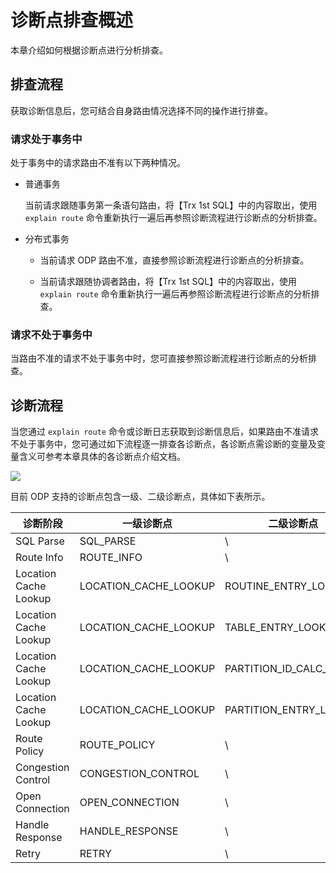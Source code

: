 # 诊断点排查概述

本章介绍如何根据诊断点进行分析排查。

## 排查流程

获取诊断信息后，您可结合自身路由情况选择不同的操作进行排查。

### 请求处于事务中

处于事务中的请求路由不准有以下两种情况。

* 普通事务
  
  当前请求跟随事务第一条语句路由，将【Trx 1st SQL】中的内容取出，使用 `explain route` 命令重新执行一遍后再参照诊断流程进行诊断点的分析排查。

* 分布式事务
  
  * 当前请求 ODP 路由不准，直接参照诊断流程进行诊断点的分析排查。
  
  * 当前请求跟随协调者路由，将【Trx 1st SQL】中的内容取出，使用 `explain route` 命令重新执行一遍后再参照诊断流程进行诊断点的分析排查。

### 请求不处于事务中

当路由不准的请求不处于事务中时，您可直接参照诊断流程进行诊断点的分析排查。

## 诊断流程

当您通过 `explain route` 命令或诊断日志获取到诊断信息后，如果路由不准请求不处于事务中，您可通过如下流程逐一排查各诊断点，各诊断点需诊断的变量及变量含义可参考本章具体的各诊断点介绍文档。

![](./100.overview-of-diagnosis-point-troubleshooting-01)

目前 ODP 支持的诊断点包含一级、二级诊断点，具体如下表所示。

|  诊断阶段    |  一级诊断点   |  二级诊断点      |
|-------------|--------------|-----------------|
| SQL Parse   | SQL_PARSE    | \               |
| Route Info  | ROUTE_INFO   | \               |
| Location Cache Lookup  | LOCATION_CACHE_LOOKUP | ROUTINE_ENTRY_LOOKUP   |
| Location Cache Lookup  | LOCATION_CACHE_LOOKUP | TABLE_ENTRY_LOOKUP     |
| Location Cache Lookup  | LOCATION_CACHE_LOOKUP | PARTITION_ID_CALC_DONE |
| Location Cache Lookup  | LOCATION_CACHE_LOOKUP | PARTITION_ENTRY_LOOKUP |
| Route Policy           | ROUTE_POLICY          | \                      |
| Congestion Control     | CONGESTION_CONTROL    | \                      |
| Open Connection        | OPEN_CONNECTION       | \                      |
| Handle Response        | HANDLE_RESPONSE       | \                      |
| Retry                  | RETRY                 | \                      |

